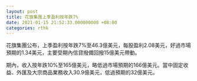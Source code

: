 ```yaml
---
layout: post
title: 花旗集團上季盈利按年跌7%
date: 2021-01-15 21:52:33.000000000 +08:00
categories: rthk
---
```


花旗集團公布，上季盈利按年跌7%至46.3億美元，每股盈利2.08美元，好過市場預期的1.34美元，主要受期內信貸撥備回撥15億美元帶動。

期內，收入按年跌10%至165億美元，略低過市場預期的166億美元。當中固定收益、外匯及大宗商品業務收入30.9億美元，低過預期的32億美元。

